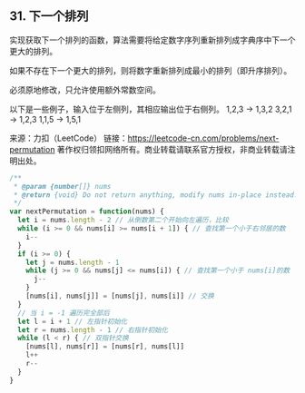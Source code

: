 ## 31. 下一个排列

实现获取下一个排列的函数，算法需要将给定数字序列重新排列成字典序中下一个更大的排列。

如果不存在下一个更大的排列，则将数字重新排列成最小的排列（即升序排列）。

必须原地修改，只允许使用额外常数空间。

以下是一些例子，输入位于左侧列，其相应输出位于右侧列。
1,2,3 → 1,3,2
3,2,1 → 1,2,3
1,1,5 → 1,5,1



来源：力扣（LeetCode）
链接：https://leetcode-cn.com/problems/next-permutation
著作权归领扣网络所有。商业转载请联系官方授权，非商业转载请注明出处。

```js
/**
 * @param {number[]} nums
 * @return {void} Do not return anything, modify nums in-place instead.
 */
var nextPermutation = function(nums) {
  let i = nums.length - 2 // 从倒数第二个开始向左遍历，比较
  while (i >= 0 && nums[i] >= nums[i + 1]) { // 查找第一个小于右邻居的数
    i--
  }
  if (i >= 0) {
    let j = nums.length - 1
    while (j >= 0 && nums[j] <= nums[i]) { // 查找第一个小于 nums[i]的数
      j--
    }
    [nums[i], nums[j]] = [nums[j], nums[i]] // 交换
  }
  // 当 i = -1 遍历完全部后
  let l = i + 1 // 左指针初始化
  let r = nums.length - 1 // 右指针初始化
  while (l < r) { // 双指针交换
    [nums[l], nums[r]] = [nums[r], nums[l]]
    l++
    r--
  }
}
```


